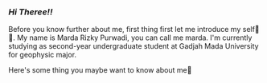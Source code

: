 ### _Hi Theree!!_
Before you know further about me, first thing first let me introduce my self🤗🤗. My name is Marda Rizky Purwadi, you can call me marda. I'm currently studying as second-year undergraduate student at Gadjah Mada University for geophysic major. 

Here's some thing you maybe want to know about me🤫

